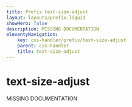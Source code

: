```yaml
---
title: Prefix text-size-adjust
layout: layouts/prefix.liquid
showHero: false
description: MISSING DOCUMENTATION
eleventyNavigation:
	key: css-handler/prefix/text-size-adjust
	parent: css-handler
	title: text-size-adjust
---
```


# text-size-adjust

MISSING DOCUMENTATION